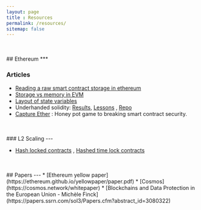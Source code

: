 ```yaml
---
layout: page
title : Resources
permalink: /resources/
sitemap: false
---
```


<br>
<br>
## Ethereum
***

### Articles
* [Reading a raw smart contract storage in ethereum](https://medium.com/aigang-network/how-to-read-ethereum-contract-storage-44252c8af925)
* [Storage vs memory in EVM](https://ethereum.stackexchange.com/questions/1232/difference-between-memory-and-storage/1711#1711)
* [Layout of state variables](http://solidity.readthedocs.io/en/latest/miscellaneous.html#layout-of-state-variables-in-storage)
* Underhanded solidity: [Results](https://medium.com/@weka/announcing-the-winners-of-the-first-underhanded-solidity-coding-contest-282563a87079),
[Lessons](https://medium.com/@chriseth/lessons-learnt-from-the-underhanded-solidity-contest-8388960e09b1)
,
[Repo](https://github.com/Arachnid/uscc/tree/master/submissions-2017/)
* [Capture Ether](https://capturetheether.com/) : Honey pot game to breaking smart contract security.

<br>
<br>
### L2 Scaling
---

* [Hash locked contracts](https://en.bitcoin.it/wiki/Hashlock) , [Hashed time lock contracts](https://en.bitcoin.it/wiki/Hashed_Timelock_Contracts)

<br>
<br>
## Papers
---
* [Ethereum yellow paper](https://ethereum.github.io/yellowpaper/paper.pdf)
* [Cosmos](https://cosmos.network/whitepaper)
* [Blockchains and Data Protection in the European Union - Michèle Finck](https://papers.ssrn.com/sol3/Papers.cfm?abstract_id=3080322)
